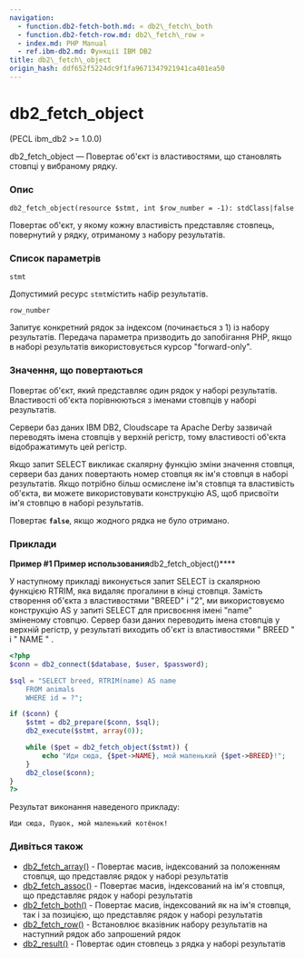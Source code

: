 ```yaml
---
navigation:
  - function.db2-fetch-both.md: « db2\_fetch\_both
  - function.db2-fetch-row.md: db2\_fetch\_row »
  - index.md: PHP Manual
  - ref.ibm-db2.md: Функції IBM DB2
title: db2\_fetch\_object
origin_hash: ddf652f5224dc9f1fa9671347921941ca401ea50
---
```

# db2\_fetch\_object

(PECL ibm\_db2 >= 1.0.0)

db2\_fetch\_object — Повертає об'єкт із властивостями, що становлять стовпці у вибраному рядку.

### Опис

```methodsynopsis
db2_fetch_object(resource $stmt, int $row_number = -1): stdClass|false
```

Повертає об'єкт, у якому кожну властивість представляє стовпець, повернутий у рядку, отриманому з набору результатів.

### Список параметрів

`stmt`

Допустимий ресурс `stmt`містить набір результатів.

`row_number`

Запитує конкретний рядок за індексом (починається з 1) із набору результатів. Передача параметра призводить до запобігання PHP, якщо в наборі результатів використовується курсор "forward-only".

### Значення, що повертаються

Повертає об'єкт, який представляє один рядок у наборі результатів. Властивості об'єкта порівнюються з іменами стовпців у наборі результатів.

Сервери баз даних IBM DB2, Cloudscape та Apache Derby зазвичай переводять імена стовпців у верхній регістр, тому властивості об'єкта відображатимуть цей регістр.

Якщо запит SELECT викликає скалярну функцію зміни значення стовпця, сервери баз даних повертають номер стовпця як ім'я стовпця в наборі результатів. Якщо потрібно більш осмислене ім'я стовпця та властивість об'єкта, ви можете використовувати конструкцію AS, щоб присвоїти ім'я стовпцю в наборі результатів.

Повертає **`false`**, якщо жодного рядка не було отримано.

### Приклади

**Пример #1 Пример использования**db2\_fetch\_object()\*\*\*\*

У наступному прикладі виконується запит SELECT із скалярною функцією RTRIM, яка видаляє прогалини в кінці стовпця. Замість створення об'єкта з властивостями "BREED" і "2", ми використовуємо конструкцію AS у запиті SELECT для присвоєння імені "name" зміненому стовпцю. Сервер бази даних переводить імена стовпців у верхній регістр, у результаті виходить об'єкт із властивостями " BREED " і " NAME " .

```php
<?php
$conn = db2_connect($database, $user, $password);

$sql = "SELECT breed, RTRIM(name) AS name
    FROM animals
    WHERE id = ?";

if ($conn) {
    $stmt = db2_prepare($conn, $sql);
    db2_execute($stmt, array(0));

    while ($pet = db2_fetch_object($stmt)) {
        echo "Иди сюда, {$pet->NAME}, мой маленький {$pet->BREED}!";
    }
    db2_close($conn);
}
?>
```

Результат виконання наведеного прикладу:

```
Иди сюда, Пушок, мой маленький котёнок!
```

### Дивіться також

-   [db2\_fetch\_array()](function.db2-fetch-array.md) \- Повертає масив, індексований за положенням стовпця, що представляє рядок у наборі результатів
-   [db2\_fetch\_assoc()](function.db2-fetch-assoc.md) \- Повертає масив, індексований на ім'я стовпця, що представляє рядок у наборі результатів
-   [db2\_fetch\_both()](function.db2-fetch-both.md) \- Повертає масив, індексований як на ім'я стовпця, так і за позицією, що представляє рядок у наборі результатів
-   [db2\_fetch\_row()](function.db2-fetch-row.md) \- Встановлює вказівник набору результатів на наступний рядок або запрошений рядок
-   [db2\_result()](function.db2-result.md) \- Повертає один стовпець з рядка у наборі результатів
